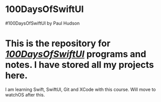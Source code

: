 # 100DaysOfSwiftUI
#100DaysOfSwiftUI by Paul Hudson
<h1>This is the repository for <a href="https://www.hackingwithswift.com/100/swiftui"><em>100DaysOfSwiftUI</em></a> programs and notes. I have stored all my projects here.</h1>
I am learning Swift, SwiftUI, Git and XCode with this course.
Will move to watchOS after this.